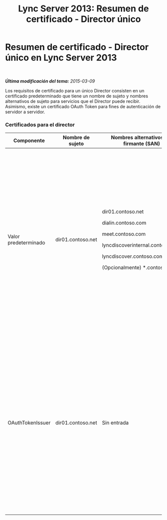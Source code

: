 ﻿---
title: 'Lync Server 2013: Resumen de certificado - Director único'
TOCTitle: Resumen de certificado - Director único
ms:assetid: 1b769a76-cbf3-46e9-a955-f6cde5faff93
ms:mtpsurl: https://technet.microsoft.com/es-es/library/JJ204720(v=OCS.15)
ms:contentKeyID: 48274590
ms.date: 01/07/2017
mtps_version: v=OCS.15
ms.translationtype: HT
---

# Resumen de certificado - Director único en Lync Server 2013

 

_**Última modificación del tema:** 2015-03-09_

Los requisitos de certificado para un único Director consisten en un certificado predeterminado que tiene un nombre de sujeto y nombres alternativos de sujeto para servicios que el Director puede recibir. Asimismo, existe un certificado OAuth Token para fines de autenticación de servidor a servidor.

### Certificados para el director

<table>
<colgroup>
<col style="width: 25%" />
<col style="width: 25%" />
<col style="width: 25%" />
<col style="width: 25%" />
</colgroup>
<thead>
<tr class="header">
<th>Componente</th>
<th>Nombre de sujeto</th>
<th>Nombres alternativos del firmante (SAN)</th>
<th>Comentarios</th>
</tr>
</thead>
<tbody>
<tr class="odd">
<td><p>Valor predeterminado</p></td>
<td><p>dir01.contoso.net</p></td>
<td><p>dir01.contoso.net</p>
<p>dialin.contoso.com</p>
<p>meet.contoso.com</p>
<p>lyncdiscoverinternal.contoso.com</p>
<p>lyncdiscover.contoso.com</p>
<p>(Opcionalmente) *.contoso.com</p></td>
<td><p>Los certificados de Director pueden solicitarse de una entidad de certificación (CA) administrada internamente o de una entidad de certificación pública.</p>
<p>El Director responde a las solicitudes del servidor proxy inverso en el perímetro o desde el Servidor perimetral. Los clientes internos no utilizarán el Director.</p>
<p>O una entrada de comodín para las direcciones URL sencillas</p></td>
</tr>
<tr class="even">
<td><p>OAuthTokenIssuer</p></td>
<td><p>dir01.contoso.net</p></td>
<td><p>Sin entrada</p></td>
<td><div>

> [!WARNING]  
> Tenga en cuenta que la longitud de clave mínima es de 1.024, pero puede recibir una advertencia que la longitud de clave mínima recomendada es de 2.048 bits.


</div>
<p>El certificado OAuthTokenIssuer es un certificado de propósito único para la autenticación de servidores en un entorno de gran escala y puede solicitarse desde una CA interna o desde una CA pública. El certificado es obligatorio.</p>
<p></p></td>
</tr>
</tbody>
</table>

